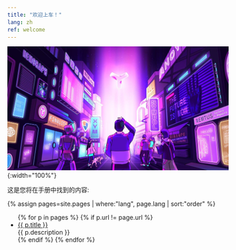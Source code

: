 ```yaml
---
title: "欢迎上车！"
lang: zh
ref: welcome
---
```


![Welcome](../images/welcome.jpg){:width="100%"}

这是您将在手册中找到的内容:

<!--
List all pages in the site which match the language of THIS page, sorted
by their "order" property, excluding THIS page.
 -->
{% assign pages=site.pages | where:"lang", page.lang | sort:"order" %}
<ul>
{% for p in pages %}
    {% if p.url != page.url %}
        <li>
            <a href="{{ p.url }}">{{ p.title }}</a><br/>
            {{ p.description }}
        </li>
    {% endif %}
{% endfor %}
</ul>
